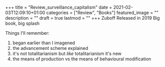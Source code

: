 +++
title =  "Review_surveillance_capitalism"
date = 2021-02-03T12:09:10+01:00
categories = ["Review", "Books"]
featured_image = ""
description = ""
draft = true
lastmod = ""
+++
Zuboff
Released in 2019
Big book, big splash
<!--more-->
Things I'll remember:
1) began earlier than I imagened
2) the advancement scheme explained
3) it's not totalitarianism but *like* totalitarianism it's new
4) the means of production vs the means of behavioural modification